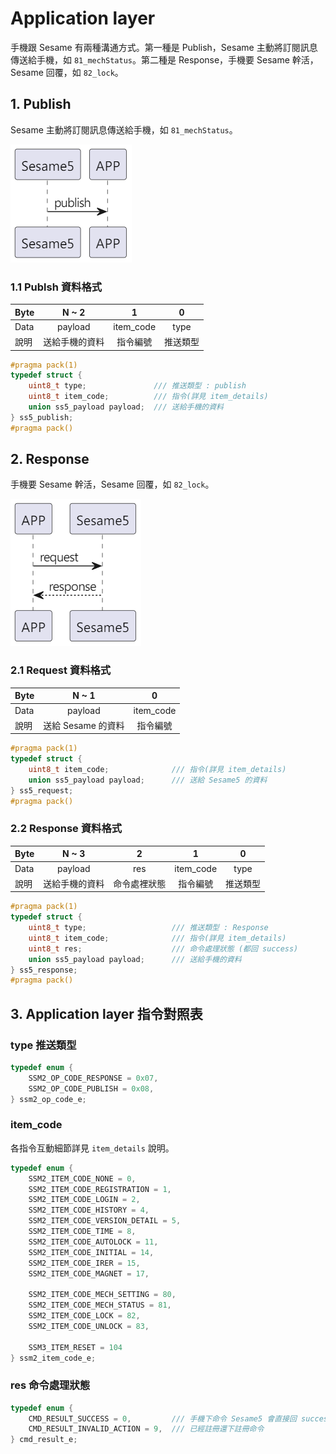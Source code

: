 # Application layer
手機跟 Sesame 有兩種溝通方式。第一種是 Publish，Sesame 主動將訂閱訊息傳送給手機，如 `81_mechStatus`。第二種是 Response，手機要 Sesame 幹活，Sesame 回覆，如 `82_lock`。

## 1. Publish
Sesame 主動將訂閱訊息傳送給手機，如 `81_mechStatus`。
<p align="left" >
  <img src="src/application_layer/publish.png" alt="" title="">
</p>

### 1.1 Publsh 資料格式
| Byte  | N ~ 2   | 1         | 0    |
|-------|:-------:|:---------:|:----:|
| Data  | payload | item_code | type |
| 說明    | 送給手機的資料 | 指令編號      | 推送類型 |

```c
#pragma pack(1)
typedef struct {
    uint8_t type;               /// 推送類型 : publish
    uint8_t item_code;          /// 指令(詳見 item_details)
    union ss5_payload payload;  /// 送給手機的資料
} ss5_publish;
#pragma pack()
```

## 2. Response
手機要 Sesame 幹活，Sesame 回覆，如 `82_lock`。
<p align="left" >
  <img src="src/application_layer/response.png" alt="" title="">
</p>

### 2.1 Request 資料格式
| Byte  | N ~ 1         | 0         |
|-------|:-------------:|:---------:|
| Data  | payload       | item_code |
| 說明    | 送給 Sesame 的資料 | 指令編號      |

```c
#pragma pack(1)
typedef struct {
    uint8_t item_code;              /// 指令(詳見 item_details)
    union ss5_payload payload;      /// 送給 Sesame5 的資料
} ss5_request;
#pragma pack()
```

### 2.2 Response 資料格式
| Byte  | N ~ 3   | 2      | 1         | 0    |
|-------|:-------:|:------:|:---------:|:----:|
| Data  | payload | res    | item_code | type |
| 說明    | 送給手機的資料 | 命令處裡狀態 | 指令編號      | 推送類型 |

```c
#pragma pack(1)
typedef struct {
    uint8_t type;                   /// 推送類型 : Response
    uint8_t item_code;              /// 指令(詳見 item_details)
    uint8_t res;                    /// 命令處理狀態 (都回 success)
    union ss5_payload payload;      /// 送給手機的資料
} ss5_response;
#pragma pack()
```

## 3. Application layer 指令對照表
### type 推送類型
```c
typedef enum {
    SSM2_OP_CODE_RESPONSE = 0x07,
    SSM2_OP_CODE_PUBLISH = 0x08,
} ssm2_op_code_e;
```

### item_code
各指令互動細節詳見 `item_details` 說明。
```c
typedef enum {
    SSM2_ITEM_CODE_NONE = 0,
    SSM2_ITEM_CODE_REGISTRATION = 1,
    SSM2_ITEM_CODE_LOGIN = 2,
    SSM2_ITEM_CODE_HISTORY = 4,
    SSM2_ITEM_CODE_VERSION_DETAIL = 5,
    SSM2_ITEM_CODE_TIME = 8,
    SSM2_ITEM_CODE_AUTOLOCK = 11,
    SSM2_ITEM_CODE_INITIAL = 14,
    SSM2_ITEM_CODE_IRER = 15,
    SSM2_ITEM_CODE_MAGNET = 17,

    SSM2_ITEM_CODE_MECH_SETTING = 80,
    SSM2_ITEM_CODE_MECH_STATUS = 81,
    SSM2_ITEM_CODE_LOCK = 82,
    SSM2_ITEM_CODE_UNLOCK = 83,

    SSM3_ITEM_RESET = 104
} ssm2_item_code_e;
```

### res 命令處理狀態
```c
typedef enum {
    CMD_RESULT_SUCCESS = 0,         /// 手機下命令 Sesame5 會直接回 success
    CMD_RESULT_INVALID_ACTION = 9,  /// 已經註冊還下註冊命令 
} cmd_result_e;
```